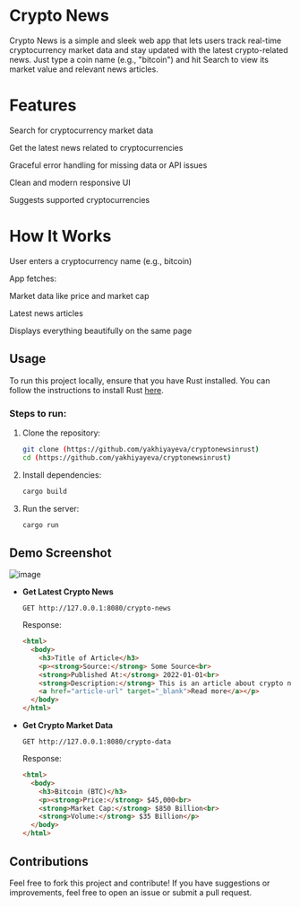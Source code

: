 # Crypto News
Crypto News is a simple and sleek web app that lets users track real-time cryptocurrency market data and stay updated with the latest crypto-related news. Just type a coin name (e.g., "bitcoin") and hit Search to view its market value and relevant news articles.
# Features
 Search for cryptocurrency market data

 Get the latest news related to cryptocurrencies

 Graceful error handling for missing data or API issues

 Clean and modern responsive UI

 Suggests supported cryptocurrencies

# How It Works
User enters a cryptocurrency name (e.g., bitcoin)

App fetches:

Market data like price and market cap

Latest news articles

Displays everything beautifully on the same page
## Usage

To run this project locally, ensure that you have Rust installed. You can follow the instructions to install Rust [here](https://www.rust-lang.org/learn/get-started).

### Steps to run:

1. Clone the repository:
    ```bash
    git clone (https://github.com/yakhiyayeva/cryptonewsinrust)
    cd (https://github.com/yakhiyayeva/cryptonewsinrust)
    ```

2. Install dependencies:
    ```bash
    cargo build
    ```

3. Run the server:
    ```bash
    cargo run


## Demo Screenshot
![image](https://github.com/user-attachments/assets/439511c5-cf8f-4db4-bc0c-5adeecdd6d0d)



- **Get Latest Crypto News**
    ```
    GET http://127.0.0.1:8080/crypto-news
    ```

    Response:
    ```html
    <html>
      <body>
        <h3>Title of Article</h3>
        <p><strong>Source:</strong> Some Source<br>
        <strong>Published At:</strong> 2022-01-01<br>
        <strong>Description:</strong> This is an article about crypto news<br>
        <a href="article-url" target="_blank">Read more</a></p>
      </body>
    </html>
    ```

- **Get Crypto Market Data**
    ```
    GET http://127.0.0.1:8080/crypto-data
    ```

    Response:
    ```html
    <html>
      <body>
        <h3>Bitcoin (BTC)</h3>
        <p><strong>Price:</strong> $45,000<br>
        <strong>Market Cap:</strong> $850 Billion<br>
        <strong>Volume:</strong> $35 Billion</p>
      </body>
    </html>
    ```


## Contributions

Feel free to fork this project and contribute! If you have suggestions or improvements, feel free to open an issue or submit a pull request.


